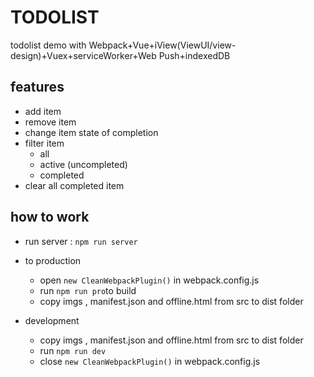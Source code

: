 # TODOLIST

todolist demo with Webpack+Vue+iView(ViewUI/view-design)+Vuex+serviceWorker+Web Push+indexedDB

## features

- add item
- remove item
- change item state of completion
- filter item
  - all
  - active (uncompleted)
  - completed
- clear all completed item

## how to work

- run server : `npm run server`

- to production
  - open `new CleanWebpackPlugin()` in webpack.config.js
  - run `npm run pro`to build
  - copy imgs , manifest.json and offline.html from src to dist folder
- development
  - copy imgs , manifest.json and offline.html from src to dist folder
  - run `npm run dev`
  - close `new CleanWebpackPlugin()` in webpack.config.js
